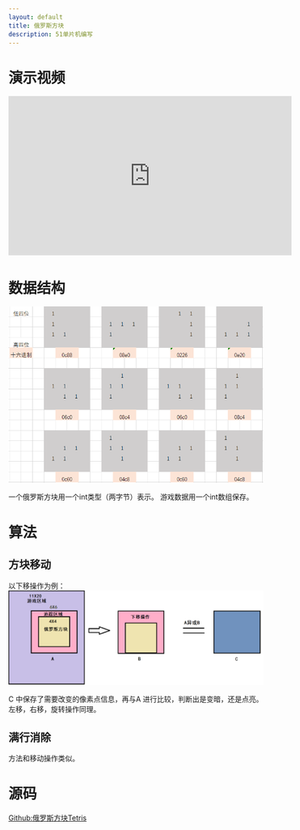 ```yaml
---
layout: default
title: 俄罗斯方块
description: 51单片机编写
---
```

# 演示视频

<iframe width="560" height="315" src="https://showmore.com/zh/embed/xh4jdpm"  frameborder="0" allow="encrypted-media" allowfullscreen></iframe>

# 数据结构

![](picture/方块.PNG)

一个俄罗斯方块用一个int类型（两字节）表示。
游戏数据用一个int数组保存。

# 算法

## 方块移动

以下移操作为例：
![](picture/操作算法.PNG)

C 中保存了需要改变的像素点信息，再与A 进行比较，判断出是变暗，还是点亮。
左移，右移，旋转操作同理。

## 满行消除

方法和移动操作类似。

# 源码

[Github:俄罗斯方块Tetris](https://github.com/Keryle/Keil_C/tree/master/Tetris)
